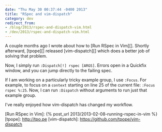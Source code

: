 ```yaml
---
date: "Thu May 30 00:37:44 -0400 2013"
title: "RSpec and vim-dispatch"
category: dev
redirect_from:
- /blog/2013/rspec-and-dispatch-vim.html
- /dev/2013/rspec-and-dispatch-vim.html
---
```


A couple months ago I wrote about how to [Run RSpec in Vim][]. Shortly
afterward, [tpope][] released [vim-dispatch][] which does a better job of
solving that problem.

Now, I simply run `:Dispatch[!] rspec [ARGS]`. Errors open in a Quickfix
window, and you can jump directly to the failing spec.

If I am working on a particularly tricky example group, I use `:Focus`. For
example, to focus on a `context` starting on line 25 of the current file:
`:Focus rspec %:25`. Now, I can run `:Dispatch` without arguments to run just
that example group.

I've really enjoyed how vim-dispatch has changed my workflow.

[Run RSpec in Vim]: {% post_url 2013/2013-02-08-running-rspec-in-vim %}
[tpope]: http://tpo.pe
[vim-dispatch]: https://github.com/tpope/vim-dispatch
